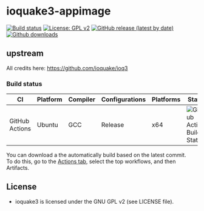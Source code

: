 # ioquake3-appimage

[![Build status](https://github.com/tx00100xt/ioquake3-appimage/actions/workflows/cibuild.yml/badge.svg)](https://github.com/tx00100xt//ioquake3-appimage/actions/)
[![License: GPL v2](https://img.shields.io/badge/License-GPL_v2-blue.svg)](https://www.gnu.org/licenses/old-licenses/gpl-2.0.en.html)
[![GitHub release (latest by date)](https://img.shields.io/github/v/release/tx00100xt/ioquake3-appimage)](https://github.com/tx00100xt/ioquake3-appimage/releases/tag/1.36_GIT)
[![Github downloads](https://img.shields.io/github/downloads/tx00100xt/ioquake3-appimage/total.svg?logo=github&logoColor=white&style=flat-square&color=E75776)](https://github.com/tx00100xt/ioquake3-appimage/releases/)

## upstream
All credits here: https://github.com/ioquake/ioq3

### Build status
|CI|Platform|Compiler|Configurations|Platforms|Status|
|---|---|---|---|---|---|
|GitHub Actions|Ubuntu|GCC|Release|x64|![GitHub Actions Build Status](https://github.com/tx00100xt/ioquake3-appimage/actions/workflows/cibuild.yml/badge.svg)

You can download a the automatically build based on the latest commit.  
To do this, go to the [Actions tab], select the top workflows, and then Artifacts.

License
-------

* ioquake3 is licensed under the GNU GPL v2 (see LICENSE file).

[Actions tab]: https://github.com/tx00100xt//ioquake3-appimage/actions "Download Artifacts"
